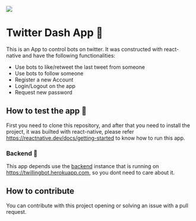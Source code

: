 <a href="https://codeclimate.com/github/SAMCRODE/mobile/maintainability"><img src="https://api.codeclimate.com/v1/badges/2ccb0717a9954830d649/maintainability" /></a>

# Twitter Dash App :penguin:
This is an App to control bots on twitter. It was constructed with react-native and have the following functionalities:

- Use bots to like/retweet the last tweet from someone
- Use bots to follow someone
- Register a new Account
- Login/Logout on the app
- Request new password

## How to test the app :star2:

First you need to clone this repository, and after that you need to install the project, it was builted with react-native, please refer https://reactnative.dev/docs/getting-started to know how to run this app.

### Backend :whale2:

This app depends use the [backend](https://github.com/rafaelcsva/twilling-backend) instance that is running on https://twillingbot.herokuapp.com, so you dont need to care about it.


## How to contribute

You can contribute with this project opening or solving an issue with a pull request.

